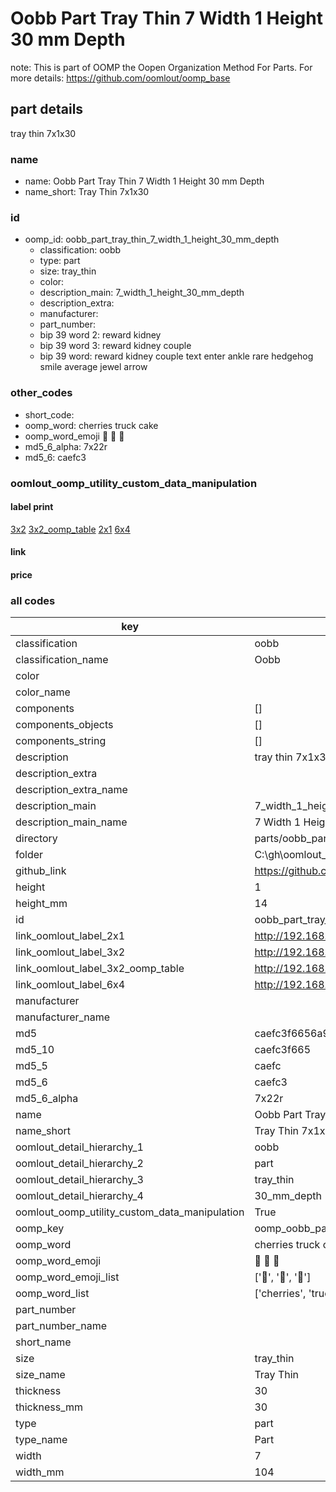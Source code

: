 # Oobb Part Tray Thin 7 Width 1 Height 30 mm Depth  

note: This is part of OOMP the Oopen Organization Method For Parts. For more details: https://github.com/oomlout/oomp_base

##  part details
  



tray thin 7x1x30



### name
* name: Oobb Part Tray Thin 7 Width 1 Height 30 mm Depth
* name_short: Tray Thin 7x1x30 
### id
* oomp_id: oobb_part_tray_thin_7_width_1_height_30_mm_depth
  * classification: oobb
  * type: part
  * size: tray_thin
  * color: 
  * description_main: 7_width_1_height_30_mm_depth
  * description_extra: 
  * manufacturer: 
  * part_number: 
  * bip 39 word 2: reward kidney
  * bip 39 word 3: reward kidney couple
  * bip 39 word: reward kidney couple text enter ankle rare hedgehog smile average jewel arrow

### other_codes
* short_code: 
* oomp_word: cherries truck cake
* oomp_word_emoji :cherries: :truck: :cake:
* md5_6_alpha: 7x22r
* md5_6: caefc3






### oomlout_oomp_utility_custom_data_manipulation
#### label print
[3x2](http://192.168.1.245:1112/?label=oomp%207x22r)
[3x2_oomp_table](http://192.168.1.108:1112/?label=oomp%207x22r)
[2x1](http://192.168.1.242:1112/?label=oomp%207x22r)
[6x4](http://192.168.1.55:1112/?label=oomp%207x22r)    

#### link

                              

#### price







### all codes 
| key | value |  
| --- | --- |  
| classification | oobb |  
| classification_name | Oobb |  
| color |  |  
| color_name |  |  
| components | [] |  
| components_objects | [] |  
| components_string | [] |  
| description | tray thin 7x1x30 |  
| description_extra |  |  
| description_extra_name |  |  
| description_main | 7_width_1_height_30_mm_depth |  
| description_main_name | 7 Width 1 Height 30 mm Depth |  
| directory | parts/oobb_part_tray_thin_7_width_1_height_30_mm_depth |  
| folder | C:\gh\oomlout_oobb_version_4_generated_parts\things\oobb_part_tray_thin_7_width_1_height_30_mm_depth |  
| github_link | https://github.com/oomlout/oomlout_oomp_part_src/tree/main/parts/oobb_part_tray_thin_7_width_1_height_30_mm_depth |  
| height | 1 |  
| height_mm | 14 |  
| id | oobb_part_tray_thin_7_width_1_height_30_mm_depth |  
| link_oomlout_label_2x1 | http://192.168.1.242:1112/?label=oomp%207x22r |  
| link_oomlout_label_3x2 | http://192.168.1.245:1112/?label=oomp%207x22r |  
| link_oomlout_label_3x2_oomp_table | http://192.168.1.108:1112/?label=oomp%207x22r |  
| link_oomlout_label_6x4 | http://192.168.1.55:1112/?label=oomp%207x22r |  
| manufacturer |  |  
| manufacturer_name |  |  
| md5 | caefc3f6656a964024a5bdfa625e9dc5 |  
| md5_10 | caefc3f665 |  
| md5_5 | caefc |  
| md5_6 | caefc3 |  
| md5_6_alpha | 7x22r |  
| name | Oobb Part Tray Thin 7 Width 1 Height 30 mm Depth |  
| name_short | Tray Thin 7x1x30  |  
| oomlout_detail_hierarchy_1 | oobb |  
| oomlout_detail_hierarchy_2 | part |  
| oomlout_detail_hierarchy_3 | tray_thin |  
| oomlout_detail_hierarchy_4 | 30_mm_depth |  
| oomlout_oomp_utility_custom_data_manipulation | True |  
| oomp_key | oomp_oobb_part_tray_thin_7_width_1_height_30_mm_depth |  
| oomp_word | cherries truck cake |  
| oomp_word_emoji | :cherries: :truck: :cake: |  
| oomp_word_emoji_list | [':cherries:', ':truck:', ':cake:'] |  
| oomp_word_list | ['cherries', 'truck', 'cake'] |  
| part_number |  |  
| part_number_name |  |  
| short_name |  |  
| size | tray_thin |  
| size_name | Tray Thin |  
| thickness | 30 |  
| thickness_mm | 30 |  
| type | part |  
| type_name | Part |  
| width | 7 |  
| width_mm | 104 |  
